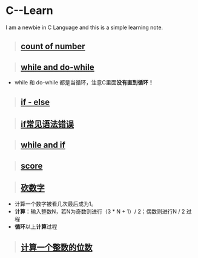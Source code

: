 # C--Learn
I am a newbie in C Language and this is a simple learning note.

>##  [count of number](https://github.com/LeonardJoey/C--Learn/blob/master/count%20of%20number)

>##  [while and do-while](https://github.com/LeonardJoey/C--Learn/blob/master/do-while%20and%20while)
 - while 和 do-while 都是当循环，注意C里面**没有直到循环！**
>##  [if - else](https://github.com/LeonardJoey/C--Learn/blob/master/if%20-%20else)

>##  [if常见语法错误](https://github.com/LeonardJoey/C--Learn/blob/master/if%E8%AF%AD%E5%8F%A5%E5%B8%B8%E8%A7%81%E9%94%99%E8%AF%AF)

>##  [while and if](https://github.com/LeonardJoey/C--Learn/blob/master/while%20and%20If)

>##  [score](https://github.com/LeonardJoey/C--Learn/blob/master/score)

>## [砍数字](https://github.com/LeonardJoey/C--Learn/blob/master/%E7%A0%8D%E6%95%B0%E5%AD%97)
- 计算一个数字被看几次最后成为1。
- **计算**：输入整数N，若N为奇数则进行（3 * N + 1）/ 2；偶数则进行N / 2 过程
- **循环**以上**计算**过程
>## [计算一个整数的位数](https://github.com/LeonardJoey/C--Learn/blob/master/%E8%AE%A1%E7%AE%97%E4%B8%80%E4%B8%AA%E6%95%B4%E6%95%B0%E7%9A%84%E4%BD%8D%E6%95%B0)
